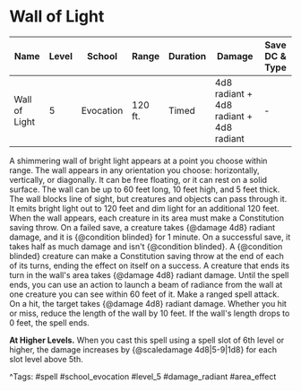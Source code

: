 # Wall of Light

| Name | Level | School | Range | Duration | Damage | Save DC & Type |
|------|-------|--------|-------|----------|--------|----------------|
| Wall of Light | 5 | Evocation | 120 ft. | Timed | 4d8 radiant + 4d8 radiant + 4d8 radiant | - |

A shimmering wall of bright light appears at a point you choose within range. The wall appears in any orientation you choose: horizontally, vertically, or diagonally. It can be free floating, or it can rest on a solid surface. The wall can be up to 60 feet long, 10 feet high, and 5 feet thick. The wall blocks line of sight, but creatures and objects can pass through it. It emits bright light out to 120 feet and dim light for an additional 120 feet. When the wall appears, each creature in its area must make a Constitution saving throw. On a failed save, a creature takes {@damage 4d8} radiant damage, and it is {@condition blinded} for 1 minute. On a successful save, it takes half as much damage and isn't {@condition blinded}. A {@condition blinded} creature can make a Constitution saving throw at the end of each of its turns, ending the effect on itself on a success. A creature that ends its turn in the wall's area takes {@damage 4d8} radiant damage. Until the spell ends, you can use an action to launch a beam of radiance from the wall at one creature you can see within 60 feet of it. Make a ranged spell attack. On a hit, the target takes {@damage 4d8} radiant damage. Whether you hit or miss, reduce the length of the wall by 10 feet. If the wall's length drops to 0 feet, the spell ends.

**At Higher Levels.** When you cast this spell using a spell slot of 6th level or higher, the damage increases by {@scaledamage 4d8|5-9|1d8} for each slot level above 5th.

^Tags: #spell #school_evocation #level_5 #damage_radiant #area_effect